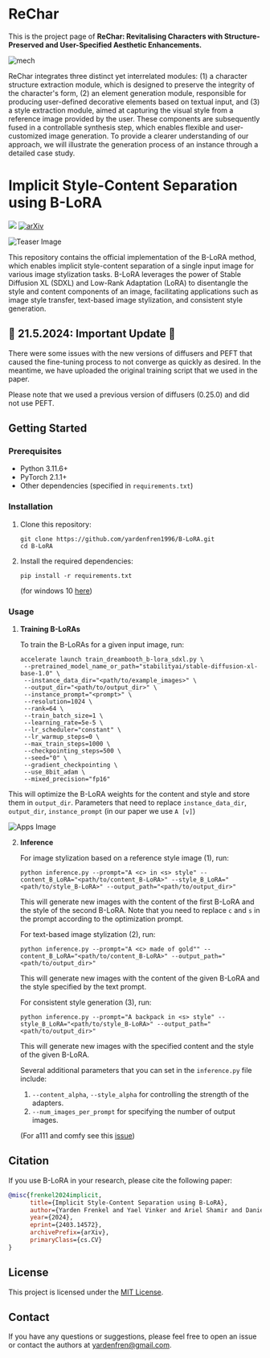 # ReChar

This is the project page of **ReChar: Revitalising Characters with Structure-Preserved and User-Specified Aesthetic Enhancements.**


![mech](https://github.com/01yzzyu/ReChar/blob/main/assets/framework_00.png)	

ReChar integrates three distinct yet interrelated modules: (1) a character structure extraction module, which is designed to preserve the integrity of the character's form, (2) an element generation module, responsible for producing user-defined decorative elements based on textual input, and (3) a style extraction module, aimed at capturing the visual style from a reference image provided by the user. These components are subsequently fused in a controllable synthesis step, which enables flexible and user-customized image generation. To provide a clearer understanding of our approach, we will illustrate the generation process of an instance through a detailed case study.



# Implicit Style-Content Separation using B-LoRA
<a href="https://B-LoRA.github.io/B-LoRA/"><img src="https://img.shields.io/static/v1?label=Project&message=Website&color=blue"></a> [![arXiv](https://img.shields.io/badge/arXiv-2403.14572-b31b1b.svg)](https://arxiv.org/abs/2403.145721)

![Teaser Image](docs/teaser_blora.png)

This repository contains the official implementation of the B-LoRA method, which enables implicit style-content separation of a single input image for various image stylization tasks. B-LoRA leverages the power of Stable Diffusion XL (SDXL) and Low-Rank Adaptation (LoRA) to disentangle the style and content components of an image, facilitating applications such as image style transfer, text-based image stylization, and consistent style generation.

## 🔧 21.5.2024: Important Update 🔧
There were some issues with the new versions of diffusers and PEFT that caused the fine-tuning process to not converge as quickly as desired. In the meantime, we have uploaded the original training script that we used in the paper.

Please note that we used a previous version of diffusers (0.25.0) and did not use PEFT.

## Getting Started

### Prerequisites
- Python 3.11.6+
- PyTorch 2.1.1+
- Other dependencies (specified in `requirements.txt`)

### Installation

1. Clone this repository:
   ```
   git clone https://github.com/yardenfren1996/B-LoRA.git
   cd B-LoRA
   ```

2. Install the required dependencies:
   ```
   pip install -r requirements.txt
   ```
   (for windows 10 [here](https://github.com/yardenfren1996/B-LoRA/issues/6))

### Usage

1. **Training B-LoRAs**

   To train the B-LoRAs for a given input image, run:
   ```
   accelerate launch train_dreambooth_b-lora_sdxl.py \
    --pretrained_model_name_or_path="stabilityai/stable-diffusion-xl-base-1.0" \
    --instance_data_dir="<path/to/example_images>" \
    --output_dir="<path/to/output_dir>" \
    --instance_prompt="<prompt>" \
    --resolution=1024 \
    --rank=64 \
    --train_batch_size=1 \
    --learning_rate=5e-5 \
    --lr_scheduler="constant" \
    --lr_warmup_steps=0 \
    --max_train_steps=1000 \
    --checkpointing_steps=500 \
    --seed="0" \
    --gradient_checkpointing \
    --use_8bit_adam \
    --mixed_precision="fp16"
      ```
This will optimize the B-LoRA weights for the content and style and store them in  `output_dir`.
Parameters that need to replace  `instance_data_dir`, `output_dir`, `instance_prompt` (in our paper we use `A [v]`)


![Apps Image](docs/apps_method1.png)

2. **Inference**   

   For image stylization based on a reference style image (1), run:
   ```
   python inference.py --prompt="A <c> in <s> style" --content_B_LoRA="<path/to/content_B-LoRA>" --style_B_LoRA="<path/to/style_B-LoRA>" --output_path="<path/to/output_dir>"
   ```
   This will generate new images with the content of the first B-LoRA and the style of the second B-LoRA.
   Note that you need to replace `c` and `s` in the prompt according to the optimization prompt.

   For text-based image stylization (2), run:
   ```
   python inference.py --prompt="A <c> made of gold"" --content_B_LoRA="<path/to/content_B-LoRA>" --output_path="<path/to/output_dir>"
   ```
   This will generate new images with the content of the given B-LoRA and the style specified by the text prompt.

   For consistent style generation (3), run:
   ```
   python inference.py --prompt="A backpack in <s> style" --style_B_LoRA="<path/to/style_B-LoRA>" --output_path="<path/to/output_dir>"
   ```
   This will generate new images with the specified content and the style of the given B-LoRA.


   Several additional parameters that you can set in the `inference.py` file include:
   1. `--content_alpha`, `--style_alpha` for controlling the strength of the adapters.
   2. `--num_images_per_prompt` for specifying the number of output images.

   (For a111 and comfy see this [issue](https://github.com/yardenfren1996/B-LoRA/issues/7))

## Citation

If you use B-LoRA in your research, please cite the following paper:

```bibtex
@misc{frenkel2024implicit,
      title={Implicit Style-Content Separation using B-LoRA}, 
      author={Yarden Frenkel and Yael Vinker and Ariel Shamir and Daniel Cohen-Or},
      year={2024},
      eprint={2403.14572},
      archivePrefix={arXiv},
      primaryClass={cs.CV}
}
```

## License

This project is licensed under the [MIT License](LICENSE).

## Contact

If you have any questions or suggestions, please feel free to open an issue or contact the authors at [yardenfren@gmail.com](mailto:yardenfren@gmail.com).
